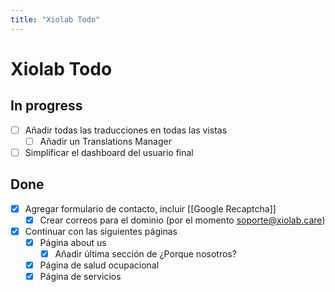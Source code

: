```yaml
---
title: "Xiolab Todo"
---
```


# Xiolab Todo

## In progress
- [ ] Añadir todas las traducciones en todas las vistas
  - [ ] Añadir un Translations Manager
- [ ] Simplificar el dashboard del usuario final

## Done
- [x] Agregar formulario de contacto, incluir [[Google Recaptcha]]
  - [x] Crear correos para el dominio (por el momento soporte@xiolab.care)
- [x] Continuar con las siguientes páginas
  - [x] Página about us
    - [x] Añadir última sección de ¿Porque nosotros?
  - [x] Página de salud ocupacional
  - [x] Página de servicios
